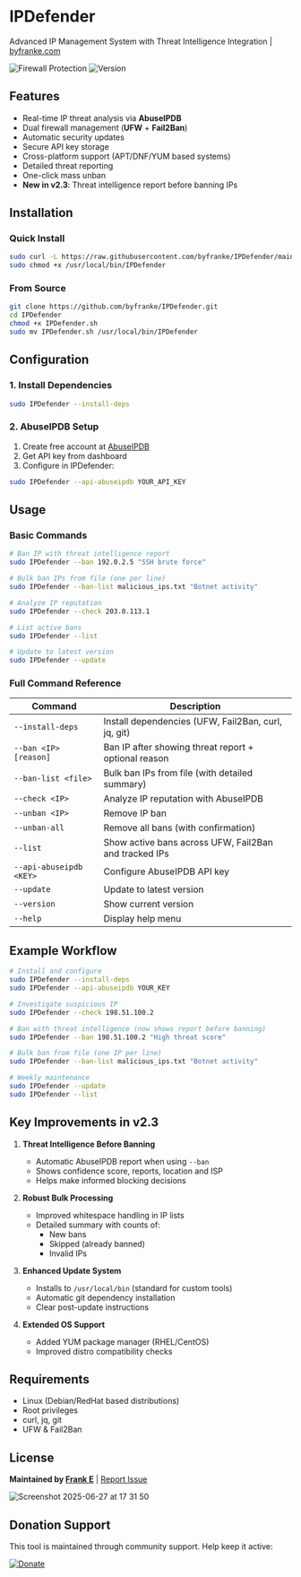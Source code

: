 # IPDefender

Advanced IP Management System with Threat Intelligence Integration | [byfranke.com](https://byfranke.com)

![Firewall Protection](https://img.shields.io/badge/Firewall-UFW%20%7C%20Fail2Ban-blue)
![Version](https://img.shields.io/badge/Version-2.3-green)

## Features

- Real-time IP threat analysis via **AbuseIPDB**
- Dual firewall management (**UFW** + **Fail2Ban**)
- Automatic security updates
- Secure API key storage
- Cross-platform support (APT/DNF/YUM based systems)
- Detailed threat reporting
- One-click mass unban
- **New in v2.3**: Threat intelligence report before banning IPs

## Installation

### Quick Install
```bash
sudo curl -L https://raw.githubusercontent.com/byfranke/IPDefender/main/IPDefender.sh -o /usr/local/bin/IPDefender
sudo chmod +x /usr/local/bin/IPDefender
```

### From Source
```bash
git clone https://github.com/byfranke/IPDefender.git
cd IPDefender
chmod +x IPDefender.sh
sudo mv IPDefender.sh /usr/local/bin/IPDefender
```

## Configuration

### 1. Install Dependencies
```bash
sudo IPDefender --install-deps
```

### 2. AbuseIPDB Setup
1. Create free account at [AbuseIPDB](https://www.abuseipdb.com/register)
2. Get API key from dashboard
3. Configure in IPDefender:
```bash
sudo IPDefender --api-abuseipdb YOUR_API_KEY
```

## Usage

### Basic Commands
```bash
# Ban IP with threat intelligence report
sudo IPDefender --ban 192.0.2.5 "SSH brute force"

# Bulk ban IPs from file (one per line)
sudo IPDefender --ban-list malicious_ips.txt "Botnet activity"

# Analyze IP reputation
sudo IPDefender --check 203.0.113.1

# List active bans
sudo IPDefender --list

# Update to latest version
sudo IPDefender --update
```

### Full Command Reference
| Command                  | Description                                            |
|--------------------------|--------------------------------------------------------|
| `--install-deps`         | Install dependencies (UFW, Fail2Ban, curl, jq, git)   |
| `--ban <IP> [reason]`    | Ban IP after showing threat report + optional reason  |
| `--ban-list <file>`      | Bulk ban IPs from file (with detailed summary)        |
| `--check <IP>`           | Analyze IP reputation with AbuseIPDB                  |
| `--unban <IP>`           | Remove IP ban                                         |
| `--unban-all`            | Remove all bans (with confirmation)                   |
| `--list`                 | Show active bans across UFW, Fail2Ban and tracked IPs |
| `--api-abuseipdb <KEY>`  | Configure AbuseIPDB API key                           |
| `--update`               | Update to latest version                              |
| `--version`              | Show current version                                  |
| `--help`                 | Display help menu                                     |

## Example Workflow

```bash
# Install and configure
sudo IPDefender --install-deps
sudo IPDefender --api-abuseipdb YOUR_KEY

# Investigate suspicious IP
sudo IPDefender --check 198.51.100.2

# Ban with threat intelligence (now shows report before banning)
sudo IPDefender --ban 198.51.100.2 "High threat score"

# Bulk ban from file (one IP per line)
sudo IPDefender --ban-list malicious_ips.txt "Botnet activity"

# Weekly maintenance
sudo IPDefender --update
sudo IPDefender --list
```

## Key Improvements in v2.3

1. **Threat Intelligence Before Banning**  
   - Automatic AbuseIPDB report when using `--ban`
   - Shows confidence score, reports, location and ISP
   - Helps make informed blocking decisions

2. **Robust Bulk Processing**  
   - Improved whitespace handling in IP lists
   - Detailed summary with counts of:
     - New bans
     - Skipped (already banned)
     - Invalid IPs

3. **Enhanced Update System**  
   - Installs to `/usr/local/bin` (standard for custom tools)
   - Automatic git dependency installation
   - Clear post-update instructions

4. **Extended OS Support**  
   - Added YUM package manager (RHEL/CentOS)
   - Improved distro compatibility checks

## Requirements

- Linux (Debian/RedHat based distributions)
- Root privileges
- curl, jq, git
- UFW & Fail2Ban

## License

**Maintained by [Frank E](https://byfranke.com)** | [Report Issue](https://github.com/byfranke/IPDefender/issues)

![Screenshot 2025-06-27 at 17 31 50](https://github.com/user-attachments/assets/288ad9ca-26bb-489f-b25c-8bfb350f6d92)

## Donation Support

This tool is maintained through community support. Help keep it active:

[![Donate](https://img.shields.io/badge/Support-Development-blue?style=for-the-badge&logo=github)](https://donate.stripe.com/28o8zQ2wY3Dr57G001)

